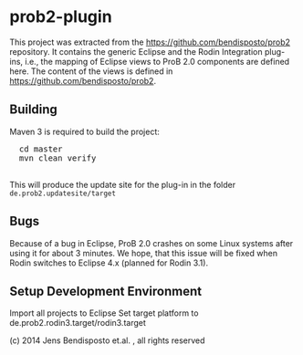 # prob2-plugin

This project was extracted from the https://github.com/bendisposto/prob2 repository. It contains the generic Eclipse and the Rodin Integration plug-ins, i.e., the mapping of Eclipse views to ProB 2.0 components are defined here. The content of the views is defined in https://github.com/bendisposto/prob2.


## Building
Maven 3 is required to build the project: 
  <pre>
  cd master
  mvn clean verify 
  </pre>  

This will produce the update site for the plug-in in the folder `de.prob2.updatesite/target`

## Bugs 
Because of a bug in Eclipse, ProB 2.0 crashes on some Linux systems after using it for about 3 minutes. We hope, that this issue will be fixed when Rodin switches to Eclipse 4.x (planned for Rodin 3.1).

## Setup Development Environment
Import all projects to Eclipse
Set target platform to de.prob2.rodin3.target/rodin3.target


(c) 2014 Jens Bendisposto et.al. , all rights reserved
